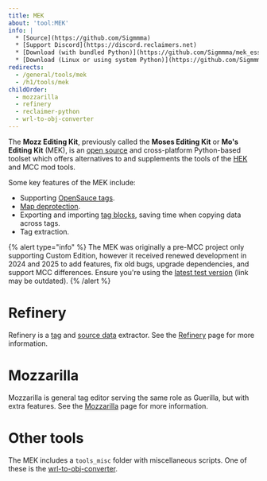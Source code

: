 ```yaml
---
title: MEK
about: 'tool:MEK'
info: |
  * [Source](https://github.com/Sigmmma)
  * [Support Discord](https://discord.reclaimers.net)
  * [Download (with bundled Python)](https://github.com/Sigmmma/mek_essentials/releases)
  * [Download (Linux or using system Python)](https://github.com/Sigmmma/mek/releases)
redirects:
  - /general/tools/mek
  - /h1/tools/mek
childOrder:
  - mozzarilla
  - refinery
  - reclaimer-python
  - wrl-to-obj-converter
---
```

The **Mozz Editing Kit**, previously called the **Moses Editing Kit** or **Mo's Editing Kit** (MEK), is an [open source][mek-repo] and cross-platform Python-based toolset which offers alternatives to and supplements the tools of the [HEK](~custom-edition#halo-editing-kit) and MCC mod tools.

Some key features of the MEK include:
* Supporting [OpenSauce tags](~opensauce#new-tag-groups).
* [Map deprotection](~maps#protected-maps).
* Exporting and importing [tag blocks](~tags#blocks), saving time when copying data across tags.
* Tag extraction.

{% alert type="info" %}
The MEK was originally a pre-MCC project only supporting Custom Edition, however it received renewed development in 2024 and 2025 to add features, fix old bugs, upgrade dependencies, and support MCC differences. Ensure you're using the [latest test version](https://discord.com/channels/228263208299790338/577227356918513665/1330790947704803368) (link may be outdated).
{% /alert %}

# Refinery
Refinery is a [tag](~tags) and [source data](~source-data) extractor. See the [Refinery](~refinery) page for more information.

# Mozzarilla
Mozzarilla is general tag editor serving the same role as Guerilla, but with extra features. See the [Mozzarilla](~mozzarilla) page for more information.

# Other tools
The MEK includes a `tools_misc` folder with miscellaneous scripts. One of these is the [wrl-to-obj-converter](~).

[mek-repo]: https://github.com/Sigmmma/mek
